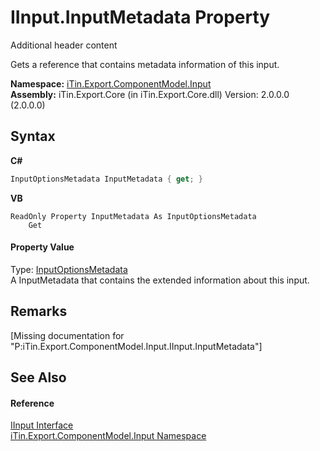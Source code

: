 # IInput.InputMetadata Property 
Additional header content 

Gets a reference that contains metadata information of this input.

**Namespace:**&nbsp;<a href="N_iTin_Export_ComponentModel_Input">iTin.Export.ComponentModel.Input</a><br />**Assembly:**&nbsp;iTin.Export.Core (in iTin.Export.Core.dll) Version: 2.0.0.0 (2.0.0.0)

## Syntax

**C#**<br />
``` C#
InputOptionsMetadata InputMetadata { get; }
```

**VB**<br />
``` VB
ReadOnly Property InputMetadata As InputOptionsMetadata
	Get
```


#### Property Value
Type: <a href="T_iTin_Export_ComponentModel_Input_InputOptionsMetadata">InputOptionsMetadata</a><br />A InputMetadata that contains the extended information about this input.

## Remarks
\[Missing <remarks> documentation for "P:iTin.Export.ComponentModel.Input.IInput.InputMetadata"\]

## See Also


#### Reference
<a href="T_iTin_Export_ComponentModel_Input_IInput">IInput Interface</a><br /><a href="N_iTin_Export_ComponentModel_Input">iTin.Export.ComponentModel.Input Namespace</a><br />